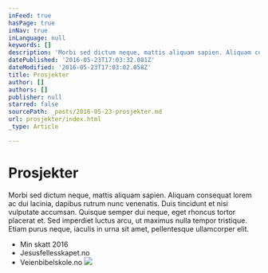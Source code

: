 ```yaml
---
inFeed: true
hasPage: true
inNav: true
inLanguage: null
keywords: []
description: 'Morbi sed dictum neque, mattis aliquam sapien. Aliquam consequat lorem ac dui lacinia, dapibus rutrum nunc venenatis. Duis tincidunt et nisi vulputate accumsan. Quisque semper dui neque, eget rhoncus tortor placerat et. Sed imperdiet luctus arcu, ut maximus nulla tempor tristique. Etiam purus neque, iaculis in urna sit amet, pellentesque ullamcorper elit.'
datePublished: '2016-05-23T17:03:32.081Z'
dateModified: '2016-05-23T17:03:02.058Z'
title: Prosjekter
author: []
authors: []
publisher: null
starred: false
sourcePath: _posts/2016-05-23-prosjekter.md
url: prosjekter/index.html
_type: Article

---
```

# Prosjekter

Morbi sed dictum neque, mattis aliquam sapien. Aliquam consequat lorem ac dui lacinia, dapibus rutrum nunc venenatis. Duis tincidunt et nisi vulputate accumsan. Quisque semper dui neque, eget rhoncus tortor placerat et. Sed imperdiet luctus arcu, ut maximus nulla tempor tristique. Etiam purus neque, iaculis in urna sit amet, pellentesque ullamcorper elit.

* Min skatt 2016
* Jesusfellesskapet.no
* Veienbibelskole.no ![](https://the-grid-user-content.s3-us-west-2.amazonaws.com/fdb5f718-95fb-4b8f-84ef-b6f2f71243e6.jpg)